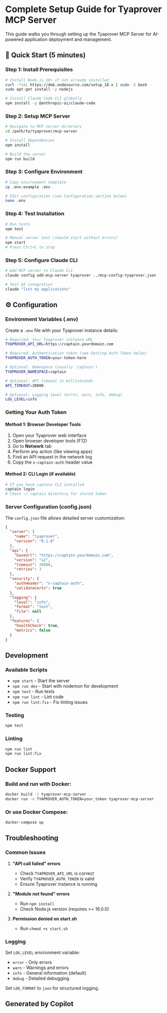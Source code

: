 # Complete Setup Guide for Tyaprover MCP Server

This guide walks you through setting up the Tyaprover MCP Server for AI-powered application deployment and management.

## 🚀 Quick Start (5 minutes)

### Step 1: Install Prerequisites
```bash
# Install Node.js 18+ if not already installed
curl -fsSL https://deb.nodesource.com/setup_18.x | sudo -E bash -
sudo apt-get install -y nodejs

# Install Claude Code CLI globally
npm install -g @anthropic-ai/claude-code
```

### Step 2: Setup MCP Server
```bash
# Navigate to MCP server directory
cd /path/to/tyaprover/mcp-server

# Install dependencies
npm install

# Build the server
npm run build
```

### Step 3: Configure Environment
```bash
# Copy environment template
cp .env.example .env

# Edit configuration (see Configuration section below)
nano .env
```

### Step 4: Test Installation
```bash
# Run tests
npm test

# Manual server test (should start without errors)
npm start
# Press Ctrl+C to stop
```

### Step 5: Configure Claude CLI
```bash
# Add MCP server to Claude CLI
claude config add-mcp-server tyaprover ../mcp-config-tyaprover.json

# Test AI integration
claude "list my applications"
```

## ⚙️ Configuration

### Environment Variables (.env)

Create a `.env` file with your Tyaprover instance details:

```bash
# Required: Your Tyaprover instance URL
TYAPROVER_API_URL=https://captain.yourdomain.com

# Required: Authentication token (see Getting Auth Token below)
TYAPROVER_AUTH_TOKEN=your-token-here

# Optional: Namespace (usually 'captain')
TYAPROVER_NAMESPACE=captain

# Optional: API timeout in milliseconds
API_TIMEOUT=30000

# Optional: Logging level (error, warn, info, debug)
LOG_LEVEL=info
```

### Getting Your Auth Token

#### Method 1: Browser Developer Tools
1. Open your Tyaprover web interface
2. Open browser developer tools (F12)
3. Go to **Network** tab
4. Perform any action (like viewing apps)
5. Find an API request in the network log
6. Copy the `x-captain-auth` header value

#### Method 2: CLI Login (if available)
```bash
# If you have captain CLI installed
captain login
# Check ~/.captain directory for stored token
```

### Server Configuration (config.json)

The `config.json` file allows detailed server customization:

```json
{
  "server": {
    "name": "tyaprover",
    "version": "0.1.0"
  },
  "api": {
    "baseUrl": "https://captain.yourdomain.com",
    "version": "v2",
    "timeout": 30000,
    "retries": 3
  },
  "security": {
    "authHeader": "x-captain-auth",
    "validateCerts": true
  },
  "logging": {
    "level": "info",
    "format": "text",
    "file": null
  },
  "features": {
    "healthCheck": true,
    "metrics": false
  }
}
```

<!-- Generated by Copilot -->

## Development

### Available Scripts
- `npm start` - Start the server
- `npm run dev` - Start with nodemon for development
- `npm test` - Run tests
- `npm run lint` - Lint code
- `npm run lint:fix` - Fix linting issues

### Testing
```bash
npm test
```

### Linting
```bash
npm run lint
npm run lint:fix
```

## Docker Support

### Build and run with Docker:
```bash
docker build -t tyaprover-mcp-server .
docker run -e TYAPROVER_AUTH_TOKEN=your_token tyaprover-mcp-server
```

### Or use Docker Compose:
```bash
docker-compose up
```

## Troubleshooting

### Common Issues

1. **"API call failed" errors**
   - Check `TYAPROVER_API_URL` is correct
   - Verify `TYAPROVER_AUTH_TOKEN` is valid
   - Ensure Tyaprover instance is running

2. **"Module not found" errors**
   - Run `npm install`
   - Check Node.js version (requires >= 16.0.0)

3. **Permission denied on start.sh**
   - Run `chmod +x start.sh`

### Logging

Set `LOG_LEVEL` environment variable:
- `error` - Only errors
- `warn` - Warnings and errors
- `info` - General information (default)
- `debug` - Detailed debugging

Set `LOG_FORMAT` to `json` for structured logging.

## Generated by Copilot
